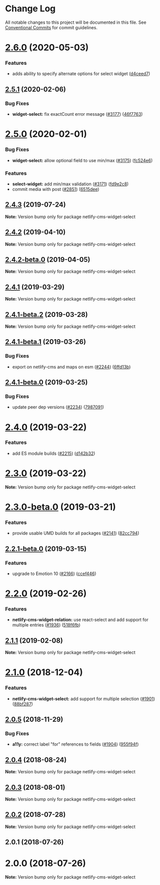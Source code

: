 # Change Log

All notable changes to this project will be documented in this file.
See [Conventional Commits](https://conventionalcommits.org) for commit guidelines.

# [2.6.0](https://github.com/netlify/netlify-cms/tree/master/packages/netlify-cms-widget-select/compare/netlify-cms-widget-select@2.5.1...netlify-cms-widget-select@2.6.0) (2020-05-03)


### Features

* adds ability to specify alternate options for select widget ([d4ceed7](https://github.com/netlify/netlify-cms/tree/master/packages/netlify-cms-widget-select/commit/d4ceed79bf2a5c42b521357d0e4dfed1193fce2f))





## [2.5.1](https://github.com/netlify/netlify-cms/tree/master/packages/netlify-cms-widget-select/compare/netlify-cms-widget-select@2.5.0...netlify-cms-widget-select@2.5.1) (2020-02-06)


### Bug Fixes

* **widget-select:** fix exactCount error message ([#3177](https://github.com/netlify/netlify-cms/tree/master/packages/netlify-cms-widget-select/issues/3177)) ([46f7763](https://github.com/netlify/netlify-cms/tree/master/packages/netlify-cms-widget-select/commit/46f7763ccd1445b758006770252cc911b12de15d))





# [2.5.0](https://github.com/netlify/netlify-cms/tree/master/packages/netlify-cms-widget-select/compare/netlify-cms-widget-select@2.4.3...netlify-cms-widget-select@2.5.0) (2020-02-01)


### Bug Fixes

* **widget-select:** allow optional field to use min/max ([#3175](https://github.com/netlify/netlify-cms/tree/master/packages/netlify-cms-widget-select/issues/3175)) ([fc524e6](https://github.com/netlify/netlify-cms/tree/master/packages/netlify-cms-widget-select/commit/fc524e6c0fc0174294b42cd90d9eb23e96d15d53))


### Features

* **select-widget:** add min/max validation ([#3171](https://github.com/netlify/netlify-cms/tree/master/packages/netlify-cms-widget-select/issues/3171)) ([fd9e2c8](https://github.com/netlify/netlify-cms/tree/master/packages/netlify-cms-widget-select/commit/fd9e2c89f23d73aa08dbfa4412c4c0bae318125b))
* commit media with post ([#2851](https://github.com/netlify/netlify-cms/tree/master/packages/netlify-cms-widget-select/issues/2851)) ([6515dee](https://github.com/netlify/netlify-cms/tree/master/packages/netlify-cms-widget-select/commit/6515dee8715d8571ea19484a7dfab7cfd0cc40be))





## [2.4.3](https://github.com/netlify/netlify-cms/tree/master/packages/netlify-cms-widget-select/compare/netlify-cms-widget-select@2.4.2...netlify-cms-widget-select@2.4.3) (2019-07-24)

**Note:** Version bump only for package netlify-cms-widget-select





## [2.4.2](https://github.com/netlify/netlify-cms/tree/master/packages/netlify-cms-widget-select/compare/netlify-cms-widget-select@2.4.2-beta.0...netlify-cms-widget-select@2.4.2) (2019-04-10)

**Note:** Version bump only for package netlify-cms-widget-select





## [2.4.2-beta.0](https://github.com/netlify/netlify-cms/tree/master/packages/netlify-cms-widget-select/compare/netlify-cms-widget-select@2.4.1...netlify-cms-widget-select@2.4.2-beta.0) (2019-04-05)

**Note:** Version bump only for package netlify-cms-widget-select





## [2.4.1](https://github.com/netlify/netlify-cms/tree/master/packages/netlify-cms-widget-select/compare/netlify-cms-widget-select@2.4.1-beta.2...netlify-cms-widget-select@2.4.1) (2019-03-29)

**Note:** Version bump only for package netlify-cms-widget-select





## [2.4.1-beta.2](https://github.com/netlify/netlify-cms/tree/master/packages/netlify-cms-widget-select/compare/netlify-cms-widget-select@2.4.1-beta.1...netlify-cms-widget-select@2.4.1-beta.2) (2019-03-28)

**Note:** Version bump only for package netlify-cms-widget-select





## [2.4.1-beta.1](https://github.com/netlify/netlify-cms/tree/master/packages/netlify-cms-widget-select/compare/netlify-cms-widget-select@2.4.1-beta.0...netlify-cms-widget-select@2.4.1-beta.1) (2019-03-26)


### Bug Fixes

* export on netlify-cms and maps on esm ([#2244](https://github.com/netlify/netlify-cms/tree/master/packages/netlify-cms-widget-select/issues/2244)) ([6ffd13b](https://github.com/netlify/netlify-cms/tree/master/packages/netlify-cms-widget-select/commit/6ffd13b))





## [2.4.1-beta.0](https://github.com/netlify/netlify-cms/tree/master/packages/netlify-cms-widget-select/compare/netlify-cms-widget-select@2.4.0...netlify-cms-widget-select@2.4.1-beta.0) (2019-03-25)


### Bug Fixes

* update peer dep versions ([#2234](https://github.com/netlify/netlify-cms/tree/master/packages/netlify-cms-widget-select/issues/2234)) ([7987091](https://github.com/netlify/netlify-cms/tree/master/packages/netlify-cms-widget-select/commit/7987091))





# [2.4.0](https://github.com/netlify/netlify-cms/tree/master/packages/netlify-cms-widget-select/compare/netlify-cms-widget-select@2.3.0...netlify-cms-widget-select@2.4.0) (2019-03-22)


### Features

* add ES module builds ([#2215](https://github.com/netlify/netlify-cms/tree/master/packages/netlify-cms-widget-select/issues/2215)) ([d142b32](https://github.com/netlify/netlify-cms/tree/master/packages/netlify-cms-widget-select/commit/d142b32))





# [2.3.0](https://github.com/netlify/netlify-cms/tree/master/packages/netlify-cms-widget-select/compare/netlify-cms-widget-select@2.3.0-beta.0...netlify-cms-widget-select@2.3.0) (2019-03-22)

**Note:** Version bump only for package netlify-cms-widget-select





# [2.3.0-beta.0](https://github.com/netlify/netlify-cms/tree/master/packages/netlify-cms-widget-select/compare/netlify-cms-widget-select@2.2.1-beta.0...netlify-cms-widget-select@2.3.0-beta.0) (2019-03-21)


### Features

* provide usable UMD builds for all packages ([#2141](https://github.com/netlify/netlify-cms/tree/master/packages/netlify-cms-widget-select/issues/2141)) ([82cc794](https://github.com/netlify/netlify-cms/tree/master/packages/netlify-cms-widget-select/commit/82cc794))





## [2.2.1-beta.0](https://github.com/netlify/netlify-cms/tree/master/packages/netlify-cms-widget-select/compare/netlify-cms-widget-select@2.2.0...netlify-cms-widget-select@2.2.1-beta.0) (2019-03-15)


### Features

* upgrade to Emotion 10 ([#2166](https://github.com/netlify/netlify-cms/tree/master/packages/netlify-cms-widget-select/issues/2166)) ([ccef446](https://github.com/netlify/netlify-cms/tree/master/packages/netlify-cms-widget-select/commit/ccef446))





# [2.2.0](https://github.com/netlify/netlify-cms/tree/master/packages/netlify-cms-widget-select/compare/netlify-cms-widget-select@2.1.1...netlify-cms-widget-select@2.2.0) (2019-02-26)


### Features

* **netlify-cms-widget-relation:** use react-select and add support for multiple entries ([#1936](https://github.com/netlify/netlify-cms/tree/master/packages/netlify-cms-widget-select/issues/1936)) ([518f6fb](https://github.com/netlify/netlify-cms/tree/master/packages/netlify-cms-widget-select/commit/518f6fb))





## [2.1.1](https://github.com/netlify/netlify-cms/tree/master/packages/netlify-cms-widget-select/compare/netlify-cms-widget-select@2.1.0...netlify-cms-widget-select@2.1.1) (2019-02-08)

**Note:** Version bump only for package netlify-cms-widget-select





# [2.1.0](https://github.com/netlify/netlify-cms/tree/master/packages/netlify-cms-widget-select/compare/netlify-cms-widget-select@2.0.5...netlify-cms-widget-select@2.1.0) (2018-12-04)


### Features

* **netlify-cms-widget-select:** add support for multiple selection ([#1901](https://github.com/netlify/netlify-cms/tree/master/packages/netlify-cms-widget-select/issues/1901)) ([88bf287](https://github.com/netlify/netlify-cms/tree/master/packages/netlify-cms-widget-select/commit/88bf287))





## [2.0.5](https://github.com/netlify/netlify-cms/tree/master/packages/netlify-cms-widget-select/compare/netlify-cms-widget-select@2.0.4...netlify-cms-widget-select@2.0.5) (2018-11-29)


### Bug Fixes

* **a11y:** correct label "for" references to fields ([#1904](https://github.com/netlify/netlify-cms/tree/master/packages/netlify-cms-widget-select/issues/1904)) ([955f94f](https://github.com/netlify/netlify-cms/tree/master/packages/netlify-cms-widget-select/commit/955f94f))





<a name="2.0.4"></a>
## [2.0.4](https://github.com/netlify/netlify-cms/tree/master/packages/netlify-cms-widget-select/compare/netlify-cms-widget-select@2.0.3...netlify-cms-widget-select@2.0.4) (2018-08-24)




**Note:** Version bump only for package netlify-cms-widget-select

<a name="2.0.3"></a>
## [2.0.3](https://github.com/netlify/netlify-cms/tree/master/packages/netlify-cms-widget-select/compare/netlify-cms-widget-select@2.0.2...netlify-cms-widget-select@2.0.3) (2018-08-01)




**Note:** Version bump only for package netlify-cms-widget-select

<a name="2.0.2"></a>
## [2.0.2](https://github.com/netlify/netlify-cms/tree/master/packages/netlify-cms-widget-select/compare/netlify-cms-widget-select@2.0.1...netlify-cms-widget-select@2.0.2) (2018-07-28)




**Note:** Version bump only for package netlify-cms-widget-select

<a name="2.0.1"></a>
## 2.0.1 (2018-07-26)



<a name="2.0.0"></a>
# 2.0.0 (2018-07-26)




**Note:** Version bump only for package netlify-cms-widget-select

